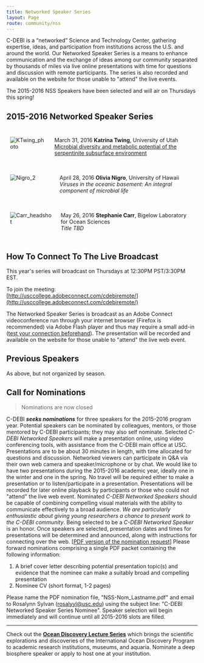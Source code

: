 ```yaml
---
title: Networked Speaker Series
layout: Page
route: community/nss
---
```


C-DEBI is a “networked” Science and Technology Center, gathering expertise, ideas, and participation from institutions across the U.S. and around the world. Our Networked Speaker Series is a means to enhance communication and the exchange of ideas among our community separated by thousands of miles via live online presentations with time for questions and discussion with remote participants. The series is also recorded and available on the website for those unable to "attend" the live events.

<dl><dt>The 2015-2016 NSS Speakers have been selected and will air on Thursdays this spring!</dt></dl>

## 2015-2016 Networked Speaker Series

<div style="display: flex; flex-direction: column;">
<div style="display: flex; flex-direction: row;">
<div style="max-width: 150px; width: 150px; padding: 10px;">

![KTwing_photo](http://www.darkenergybiosphere.org/wp-content/uploads/KTwing_photo-e1456427416627-150x150.jpg)
</div>
<div style="padding: 10px;">

March 31, 2016 **Katrina Twing**, University of Utah  
[Microbial diversity and metabolic potential of the serpentinite subsurface environment](http://www.darkenergybiosphere.org/outputs-resources/networked-speaker-series/nss-katrina-twing/)
</div>
</div>
<div style="display: flex; flex-direction: row;">
<div style="max-width: 150px; width: 150px; padding: 10px;">

![Nigro_2](http://www.darkenergybiosphere.org/wp-content/uploads/Nigro_2-e1456768966971-150x150.png)
</div>
<div style="padding: 10px;">

April 28, 2016 **Olivia Nigro**, University of Hawaii  
_Viruses in the oceanic basement: An integral component of microbial life_
</div>
</div>
<div style="display: flex; flex-direction: row;">
<div style="max-width: 150px; width: 150px; padding: 10px;">

![Carr_headshot](http://www.darkenergybiosphere.org/wp-content/uploads/Carr_headshot-e1456769637553-150x150.jpg)
</div>
<div style="padding: 10px;">

May 26, 2016 **Stephanie Carr**, Bigelow Laboratory for Ocean Sciences  
_Title TBD_
</div>
</div>
</div>

## How To Connect To The Live Broadcast

This year's series will broadcast on Thursdays at 12:30PM PST/3:30PM EST.

To join the meeting:  
[http://usccollege.adobeconnect.com/cdebiremote/](http://usccollege.adobeconnect.com/cdebiremote/)

The Networked Speaker Series is broadcast as an Adobe Connect videoconference run through your internet browser (Firefox is recommended) via Adobe Flash player and thus may require a small add-in ([test your connection beforehand](http://usccollege.adobeconnect.com/common/help/en/support/meeting_test.htm)). The presentation will be recorded and available on the website for those unable to "attend" the live web event.

## Previous Speakers

As above, but not organized by season.

## Call for Nominations

>Nominations are now closed

C-DEBI _**seeks nominations**_ for three speakers for the 2015-2016 program year. Potential speakers can be nominated by colleagues, mentors, or those mentored by C-DEBI participants; they may also self nominate. Selected _C-DEBI Networked Speakers_ will make a presentation online, using video conferencing tools, with assistance from the C-DEBI main office at USC. Presentations are to be about 30 minutes in length, with time allocated for questions and discussion. Networked viewers can participate in Q&A via their own web camera and speaker/microphone or by chat. We would like to have two presentations during the 2015-2016 academic year, ideally one in the winter and one in the spring. No travel will be required either to make a presentation or to listen/participate in a presentation. Presentations will be recorded for later online playback by participants or those who could not "attend" the live web event. Nominated _C-DEBI Networked Speakers_ should be capable of combining compelling visual materials with the ability to communicate effectively to a broad audience. _We are particularly enthusiastic about giving young researchers a chance to present work to the C-DEBI community_. Being selected to be a _C-DEBI Networked Speaker_ is an honor. Once speakers are selected, presentation dates and times for presentations will be determined and announced, along with instructions for connecting over the web. [[PDF version of the nomination request](http://www.darkenergybiosphere.org/wp-content/uploads/docs/C-DEBI%20Networked%20Speaker%20Series%202015-2016%20-%20Nomination%20Request.pdf)] Please forward nominations comprising a single PDF packet containing the following information:

1.  A brief cover letter describing potential presentation topic(s) and evidence that the nominee can make a suitably broad and compelling presentation
2.  Nominee CV (short format, 1-2 pages)

Please name the PDF nomination file, "NSS-Nom_Lastname.pdf" and email to Rosalynn Sylvan ([rosalyyl@usc.edu](mailto:rosalyyl@usc.edu?subject=C-DEBI%20Networked%20Speaker%20Series%20Nominee)) using the subject line: "C-DEBI Networked Speaker Series Nominee". Speaker selection will begin immediately and will continue until all 2015-2016 slots are filled.

---
Check out the **[Ocean Discovery Lecture Series](http://usoceandiscovery.org/lecturer-series/)** which brings the scientific explorations and discoveries of the International Ocean Discovery Program to academic research institutions, museums, and aquaria. Nominate a deep biosphere speaker or apply to host one at your institution.
